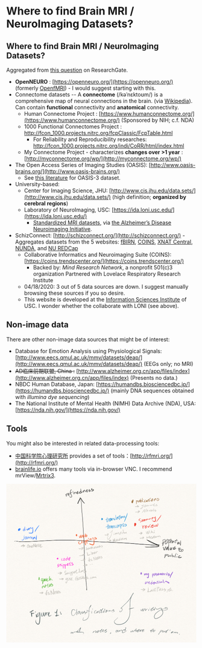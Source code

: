 # Where to find Brain MRI / NeuroImaging Datasets?

## Where to find Brain MRI / NeuroImaging Datasets?

Aggregated from [this question](https://www.researchgate.net/post/where_can_i_get_the_MRI_Brain_image_database_for_research_purpose) on ResearchGate.

* **OpenNEURO** : [https://openneuro.org/](https://openneuro.org/) \(formerly [OpenfMRI](https://openfmri.org/)\) - I would suggest starting with this.
* Connectome datasets -- A **connectome** \(/kəˈnɛktoʊm/\) is a comprehensive map of neural connections in the brain. \(via [Wikipedia](https://en.wikipedia.org/wiki/Connectome)\). Can contain **functional** connectivity and **anatomical** connectivity.
  * Human Connectome Project : [https://www.humanconnectome.org/](https://www.humanconnectome.org/) \(Sponsored by NIH; c.f. NDA\)
  * 1000 Functional Connectomes Project : [http://fcon\_1000.projects.nitrc.org/fcpClassic/FcpTable.html](http://fcon_1000.projects.nitrc.org/fcpClassic/FcpTable.html)
    * For Reliability and Reproducibility researches: [http://fcon\_1000.projects.nitrc.org/indi/CoRR/html/index.html](http://fcon_1000.projects.nitrc.org/indi/CoRR/html/index.html)
  * My Connectome Project - characterizes **changes over &gt;1 year** : [http://myconnectome.org/wp/](http://myconnectome.org/wp/)
* The Open Access Series of Imaging Studies \(OASIS\): [http://www.oasis-brains.org/](http://www.oasis-brains.org/)
  * See [this literature](https://www.medrxiv.org/content/10.1101/2019.12.13.19014902v1) for OASIS-3 dataset.
* University-based:
  * Center for Imaging Science, JHU: [http://www.cis.jhu.edu/data.sets/](http://www.cis.jhu.edu/data.sets/) \(high definition; **organized by cerebral regions**\)
  * Laboratory of NeuroImaging, USC: [https://ida.loni.usc.edu/](https://ida.loni.usc.edu/)
    * [Standardized MRI datasets](http://adni.loni.usc.edu/methods/mri-tool/standardized-mri-data-sets/), via [the Alzheimer’s Disease Neuroimaging Initiative](http://adni.loni.usc.edu/).
* SchizConnect: [http://schizconnect.org/](http://schizconnect.org/) - Aggregates datasets from the 5 websites: [fBIRN](https://www.nitrc.org/projects/fbirn/), [COINS](http://coins.mrn.org/), [XNAT Central](https://central.xnat.org/app/action/DisplayItemAction/search_value/NUDataSharing/search_element/xnat:projectData/search_field/xnat:projectData.ID), [NUNDA](https://nunda.northwestern.edu/nunda/data/projects/NMorphCH), and [NU REDCap](http://project-redcap.org/)
  * Collaborative Informatics and Neuroimaging Suite \(COINS\): [https://coins.trendscenter.org/](https://coins.trendscenter.org/)
    * Backed by: _Mind Research Network_, a nonprofit 501\(c\)3 organization Partnered with Lovelace Respiratory Research Institute
  * 04/18/2020: 3 out of 5 data sources are down. I suggest manually browsing these sources if you so desire.
  * This website is developed at the [Information Sciences Institute](https://www.isi.edu/) of USC. I wonder whether the collaborate with LONI \(see above\).

## Non-image data

There are other non-image data sources that might be of interest:

* Database for Emotion Analysis using Physiological Signals: [http://www.eecs.qmul.ac.uk/mmv/datasets/deap/](http://www.eecs.qmul.ac.uk/mmv/datasets/deap/) \(EEGs only; no MRI\)
* ~~AD临床前期联盟, China :~~ [http://www.alzheimer.org.cn/app/files/index](http://www.alzheimer.org.cn/app/files/index) \(Presents no data.\)
* NBDC Human Database, Japan: [https://humandbs.biosciencedbc.jp/](https://humandbs.biosciencedbc.jp/) \(mainly DNA sequences obtained with _illumina dye sequencing_\)
* The National Institute of Mental Health \(NIMH\) Data Archive \(NDA\), USA: [https://nda.nih.gov/](https://nda.nih.gov/)

## Tools

You might also be interested in related data-processing tools:

* [中国科学院心理研究所](http://yanlab.psych.ac.cn/) provides a set of tools：[http://rfmri.org/](http://rfmri.org/)
* [brainlife.io](https://brainlife.io/) offers many tools via in-browser VNC. I recommend mrView/[Mrtrix3](https://www.mrtrix.org/).

![](../.gitbook/assets/image%20%288%29.png)


